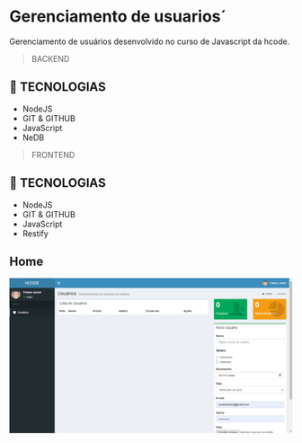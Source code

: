 # Gerenciamento de usuarios´

Gerenciamento de usuários desenvolvido no curso de Javascript da hcode.

> BACKEND

## 🔨 TECNOLOGIAS

* NodeJS
* GIT & GITHUB
* JavaScript
* NeDB

> FRONTEND

## 🔨 TECNOLOGIAS

* NodeJS
* GIT & GITHUB
* JavaScript
* Restify

## Home

![preview](./.github/home.png)
